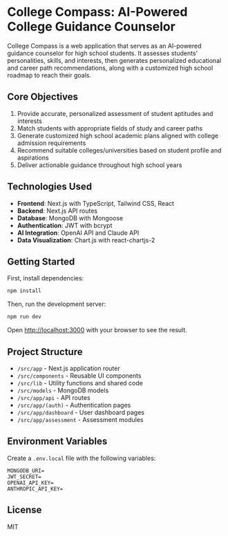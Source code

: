 # College Compass: AI-Powered College Guidance Counselor

College Compass is a web application that serves as an AI-powered guidance counselor for high school students. It assesses students' personalities, skills, and interests, then generates personalized educational and career path recommendations, along with a customized high school roadmap to reach their goals.

## Core Objectives

1. Provide accurate, personalized assessment of student aptitudes and interests
2. Match students with appropriate fields of study and career paths
3. Generate customized high school academic plans aligned with college admission requirements
4. Recommend suitable colleges/universities based on student profile and aspirations
5. Deliver actionable guidance throughout high school years

## Technologies Used

- **Frontend**: Next.js with TypeScript, Tailwind CSS, React
- **Backend**: Next.js API routes
- **Database**: MongoDB with Mongoose
- **Authentication**: JWT with bcrypt
- **AI Integration**: OpenAI API and Claude API
- **Data Visualization**: Chart.js with react-chartjs-2

## Getting Started

First, install dependencies:

```bash
npm install
```

Then, run the development server:

```bash
npm run dev
```

Open [http://localhost:3000](http://localhost:3000) with your browser to see the result.

## Project Structure

- `/src/app` - Next.js application router
- `/src/components` - Reusable UI components
- `/src/lib` - Utility functions and shared code
- `/src/models` - MongoDB models
- `/src/app/api` - API routes
- `/src/app/(auth)` - Authentication pages
- `/src/app/dashboard` - User dashboard pages
- `/src/app/assessment` - Assessment modules

## Environment Variables

Create a `.env.local` file with the following variables:

```
MONGODB_URI=
JWT_SECRET=
OPENAI_API_KEY=
ANTHROPIC_API_KEY=
```

## License

MIT

